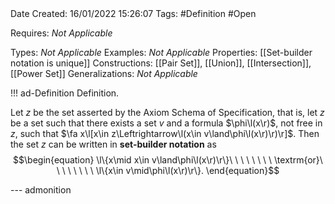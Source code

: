<br />
<br />

Date Created: 16/01/2022 15:26:07
Tags: #Definition #Open

Requires: _Not Applicable_

Types: _Not Applicable_
Examples: _Not Applicable_ 
Properties: [[Set-builder notation is unique]]
Constructions: [[Pair Set]], [[Union]], [[Intersection]], [[Power Set]]
Generalizations: _Not Applicable_

!!! ad-Definition Definition.

Let $z$ be the set asserted by the Axiom Schema of Specification, that is, let $z$ be a set such that there exists a set $v$ and a formula $\phi\l(x\r)$, not free in $z$, such that $\fa x\l[x\in z\Leftrightarrow\l(x\in v\land\phi\l(x\r)\r)\r]$. Then the set $z$ can be written in **set-builder notation** as
$$\begin{equation}
    \l\{x\mid x\in v\land\phi\l(x\r)\r\}\ \ \ \ \ \ \ \ \textrm{or}\ \ \ \ \ \ \ \ \l\{x\in v\mid\phi\l(x\r)\r\}.
\end{equation}$$

--- admonition
